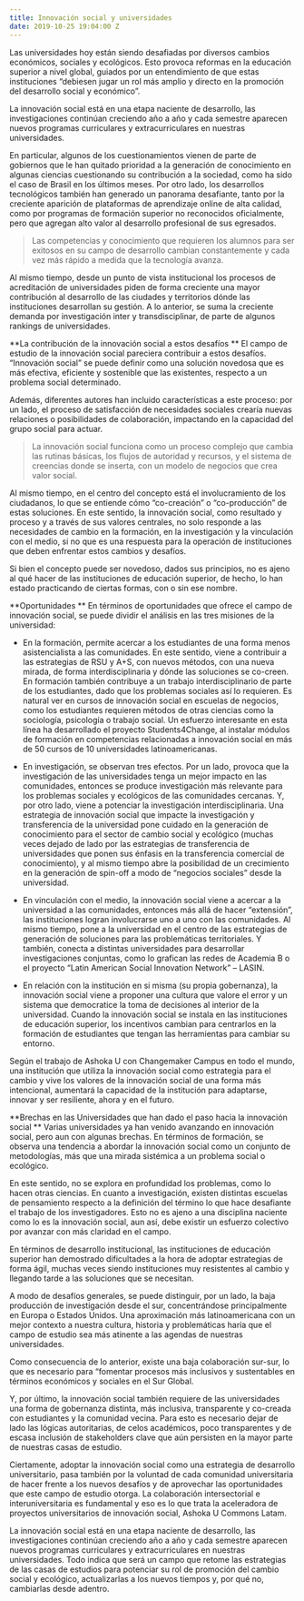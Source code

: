 ```yaml
---
title: Innovación social y universidades
date: 2019-10-25 19:04:00 Z
---
```


Las universidades hoy están siendo desafiadas por diversos cambios económicos, sociales y ecológicos. <!--mas--> Esto provoca reformas en la educación superior a nivel global, guiados por un entendimiento de que estas instituciones “debiesen jugar un rol más amplio y directo en la promoción del desarrollo social y económico”.

La innovación social está en una etapa naciente de desarrollo, las investigaciones continúan creciendo año a año y cada semestre aparecen nuevos programas curriculares y extracurriculares en nuestras universidades.

En particular, algunos de los cuestionamientos vienen de parte de gobiernos que le han quitado prioridad a la generación de conocimiento en algunas ciencias cuestionando su contribución a la sociedad, como ha sido el caso de Brasil en los últimos meses. Por otro lado, los desarrollos tecnológicos también han generado un panorama desafiante, tanto por la creciente aparición de plataformas de aprendizaje online de alta calidad, como por programas de formación superior no reconocidos oficialmente, pero que agregan alto valor al desarrollo profesional de sus egresados.

> Las competencias y conocimiento que requieren los alumnos para ser exitosos en su campo de desarrollo cambian constantemente y cada vez más rápido a medida que la tecnología avanza.

Al mismo tiempo, desde un punto de vista institucional los procesos de acreditación de universidades piden de forma creciente una mayor contribución al desarrollo de las ciudades y territorios dónde las instituciones desarrollan su gestión. A lo anterior, se suma la creciente demanda por investigación inter y transdisciplinar, de parte de algunos rankings de universidades. 

**La contribución de la innovación social a estos desafíos
** 
El campo de estudio de la innovación social pareciera contribuir a estos desafíos. “Innovación social” se puede definir como una solución novedosa que es más efectiva, eficiente y sostenible que las existentes, respecto a un problema social determinado. 

Además, diferentes autores han incluido características a este proceso: por un lado, el proceso de satisfacción de necesidades sociales crearía nuevas relaciones o posibilidades de colaboración, impactando en la capacidad del grupo social para actuar.

> La innovación social funciona como un proceso complejo que cambia las rutinas básicas, los flujos de autoridad y recursos, y el sistema de creencias donde se inserta, con un modelo de negocios que crea valor social.

Al mismo tiempo, en el centro del concepto está el involucramiento de los ciudadanos, lo que se entiende cómo “co-creación” o “co-producción” de estas soluciones. En este sentido, la innovación social, como resultado y proceso y a través de sus valores centrales, no solo responde a las necesidades de cambio en la formación, en la investigación y la vinculación con el medio, si no que es una respuesta para la operación de instituciones que deben enfrentar estos cambios y desafíos.

Si bien el concepto puede ser novedoso, dados sus principios, no es ajeno al qué hacer de las instituciones de educación superior, de hecho, lo han estado practicando de ciertas formas, con o sin ese nombre.  

**Oportunidades
**
En términos de oportunidades que ofrece el campo de innovación social, se puede dividir el análisis en las tres misiones de la universidad:
* En la formación, permite acercar a los estudiantes de una forma menos asistencialista a las comunidades.  En este sentido, viene a contribuir a las estrategias de RSU y A+S, con nuevos métodos, con una nueva mirada, de forma interdisciplinaria y dónde las soluciones se co-creen. En formación también contribuye a un trabajo interdisciplinario de parte de los estudiantes, dado que los problemas sociales así lo requieren. Es natural ver en cursos de innovación social en escuelas de negocios, como los estudiantes requieren métodos de otras ciencias como la sociología, psicología o trabajo social. Un esfuerzo interesante en esta línea ha desarrollado el proyecto Students4Change, al instalar módulos de formación en competencias relacionadas a innovación social en más de 50 cursos de 10 universidades latinoamericanas. 

* En investigación, se observan tres efectos. Por un lado, provoca que la investigación de las universidades tenga un mejor impacto en las comunidades, entonces se produce investigación más relevante para los problemas sociales y ecológicos de las comunidades cercanas. Y, por otro lado, viene a potenciar la investigación interdisciplinaria. Una estrategia de innovación social que impacte la investigación y transferencia de la universidad pone cuidado en la generación de conocimiento para el sector de cambio social y ecológico (muchas veces dejado de lado por las estrategias de transferencia de universidades que ponen sus énfasis en la transferencia comercial de conocimiento), y al mismo tiempo abre la posibilidad de un crecimiento en la generación de spin-off a modo de “negocios sociales” desde la universidad. 

* En vinculación con el medio, la innovación social viene a acercar a la universidad a las comunidades, entonces más allá de hacer “extensión”, las instituciones logran involucrarse uno a uno con las comunidades. Al mismo tiempo, pone a la universidad en el centro de las estrategias de generación de soluciones para las problemáticas territoriales. Y también, conecta a distintas universidades para desarrollar investigaciones conjuntas, como lo grafican las redes de Academia B o el proyecto “Latin American Social Innovation Network” – LASIN.

* En relación con la institución en si misma (su propia gobernanza), la innovación social viene a proponer una cultura que valore el error y un sistema que democratice la toma de decisiones al interior de la universidad.
Cuando la innovación social se instala en las instituciones de educación superior, los incentivos cambian para centrarlos en la formación de estudiantes que tengan las herramientas para cambiar su entorno.

Según el trabajo de Ashoka U con Changemaker Campus en todo el mundo, una institución que utiliza la innovación social como estrategia para el cambio y vive los valores de la innovación social de una forma más intencional, aumentará la capacidad de la institución para adaptarse, innovar y ser resiliente, ahora y en el futuro. 

**Brechas en las Universidades que han dado el paso hacia la innovación social
**
Varias universidades ya han venido avanzando en innovación social, pero aun con algunas brechas. En términos de formación, se observa una tendencia a abordar la innovación social como un conjunto de metodologías, más que una mirada sistémica a un problema social o ecológico.

En este sentido, no se explora en profundidad los problemas, como lo hacen otras ciencias. En cuanto a investigación, existen distintas escuelas de pensamiento respecto a la definición del término lo que hace desafiante el trabajo de los investigadores. Esto no es ajeno a una disciplina naciente como lo es la innovación social, aun así, debe existir un esfuerzo colectivo por avanzar con más claridad en el campo.

En términos de desarrollo institucional, las instituciones de educación superior han demostrado dificultades a la hora de adoptar estrategias de forma ágil, muchas veces siendo instituciones muy resistentes al cambio y llegando tarde a las soluciones que se necesitan. 

A modo de desafíos generales, se puede distinguir, por un lado, la baja producción de investigación desde el sur, concentrándose principalmente en Europa o Estados Unidos. Una aproximación más latinoamericana con un mejor contexto a nuestra cultura, historia y problemáticas haría que el campo de estudio sea más atinente a las agendas de nuestras universidades.

Como consecuencia de lo anterior, existe una baja colaboración sur-sur, lo que es necesario para “fomentar procesos más inclusivos y sustentables en términos económicos y sociales en el Sur Global.

Y, por último, la innovación social también requiere de las universidades una forma de gobernanza distinta, más inclusiva, transparente y co-creada con estudiantes y la comunidad vecina. Para esto es necesario dejar de lado las lógicas autoritarias, de celos académicos, poco transparentes y de escasa inclusión de stakeholders clave que aún persisten en la mayor parte de nuestras casas de estudio. 

Ciertamente, adoptar la innovación social como una estrategia de desarrollo universitario, pasa también por la voluntad de cada comunidad universitaria de hacer frente a los nuevos desafíos y de aprovechar las oportunidades que este campo de estudio otorga. La colaboración intersectorial e interuniversitaria es fundamental y eso es lo que trata la aceleradora de proyectos universitarios de innovación social, Ashoka U Commons Latam. 

La innovación social está en una etapa naciente de desarrollo, las investigaciones continúan creciendo año a año y cada semestre aparecen nuevos programas curriculares y extracurriculares en nuestras universidades. Todo indica que será un campo que retome las estrategias de las casas de estudios para potenciar su rol de promoción del cambio social y ecológico, actualizarlas a los nuevos tiempos y, por qué no, cambiarlas desde adentro. 